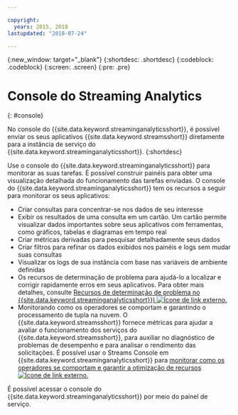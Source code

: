 ```yaml
---

copyright:
  years: 2015, 2018
lastupdated: "2018-07-24"

---
```


<!-- Attribute definitions -->
{:new_window: target="_blank"}
{:shortdesc: .shortdesc}
{:codeblock: .codeblock}
{:screen: .screen}
{:pre: .pre}

# Console do Streaming Analytics
{: #console}

No console do {{site.data.keyword.streaminganalyticsshort}}, é possível enviar os seus aplicativos {{site.data.keyword.streamsshort}}
diretamente para a instância de serviço do {{site.data.keyword.streaminganalyticsshort}}.
{:shortdesc}

Use o console do {{site.data.keyword.streaminganalyticsshort}} para monitorar as suas tarefas. É possível construir painéis para obter uma visualização detalhada do funcionamento das tarefas
enviadas. O console do {{site.data.keyword.streaminganalyticsshort}} tem os recursos a seguir para monitorar os seus aplicativos:

* Criar consultas para concentrar-se nos dados de seu interesse
* Exibir os resultados de uma consulta em um cartão. Um cartão permite visualizar dados importantes sobre seus
aplicativos com ferramentas, como gráficos, tabelas e diagramas em tempo real
* Criar métricas derivadas para pesquisar detalhadamente seus dados
* Criar filtros para refinar os dados exibidos nos painéis e logs sem mudar
suas consultas
* Visualizar os logs de sua instância com base nas variáveis de ambiente definidas
* Os recursos de determinação de problema para ajudá-lo a localizar e corrigir rapidamente erros em seus aplicativos. Para obter mais detalhes, consulte [Recursos de determinação de problema no {{site.data.keyword.streaminganalyticsshort}}) ![Ícone de link externo](../../icons/launch-glyph.svg "Ícone de link externo").](https://wp.me/p4IICn-4cx)
* Monitorando como os operadores se comportam e garantindo o processamento de tupla na nuvem. O {{site.data.keyword.streamsshort}} fornece métricas para ajudar a avaliar o funcionamento dos serviços do {{site.data.keyword.streamsshort}}, para auxiliar no diagnóstico de problemas de desempenho e para analisar o rendimento das solicitações. É possível usar o Streams Console em {{site.data.keyword.streaminganalyticsshort}} para [monitorar como os operadores se comportam e garantir a otimização de recursos ![Ícone de link externo](../../icons/launch-glyph.svg "Ícone de link externo").](https://wp.me/p4IICn-4bH)


É possível acessar o console do {{site.data.keyword.streaminganalyticsshort}} por meio do painel de serviço.

<!--The {{site.data.keyword.streaminganalyticsshort}} console is translated into the following languages: Brazilian Portuguese, French, German, Italian, Japanese, Korean, Simplified Chinese, Spanish, Traditional Chinese. Change the language setting in your browser to view the console in your preferred language. -->
